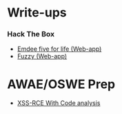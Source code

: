# Write-ups

### Hack The Box
  - [Emdee five for life (Web-app)](/2019/June/web-app/emdee-five-for-life.html)
  - [Fuzzy (Web-app)](/2019/June/web-app/fuzzy-htb/writeup.html)

# AWAE/OSWE Prep
- [XSS-RCE With Code analysis](/2019/awae/xss-rce.html)
